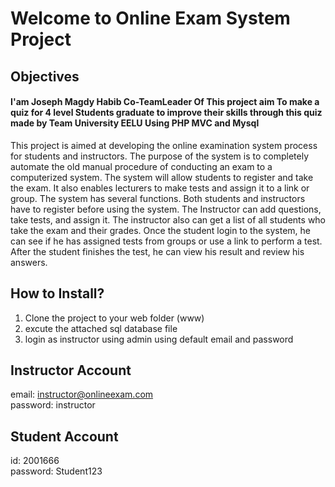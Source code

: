 # Welcome to Online Exam System Project




## Objectives 	
<h4> I'am Joseph Magdy Habib Co-TeamLeader Of This project aim To make a quiz for 4 level Students graduate to improve their skills through this quiz  made by Team University EELU Using PHP MVC and Mysql  </h4>
This project is aimed at developing the online examination system process for students and instructors. The purpose of the system is to completely automate the old manual procedure of conducting an exam to
a computerized system. The system will allow students to register and take the exam. It also enables lecturers to make tests and assign it to a link or group. The system has several functions. Both students and instructors have to register before using the system. The Instructor can add questions, take tests, and assign it. The instructor also can get a list of all students who take the exam and their grades. Once the student login to the system, he can see if he has assigned tests from groups or use a link to perform a test. After the student finishes the test, he can view his result and review his answers.

## How to Install?
1. Clone the project to your web folder (www)
2. excute the attached sql database file
3. login as instructor using admin using default email and password

## Instructor Account
email: instructor@onlineexam.com <br>
password: instructor

## Student Account
id: 2001666 <br>
password: Student123
